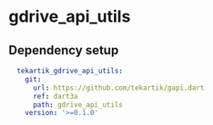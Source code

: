 # gdrive_api_utils

## Dependency setup

```yaml
  tekartik_gdrive_api_utils:
    git:
      url: https://github.com/tekartik/gapi.dart
      ref: dart3a
      path: gdrive_api_utils
    version: '>=0.1.0'
```